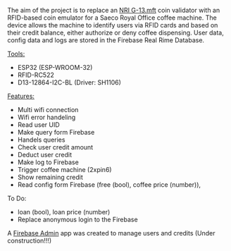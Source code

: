 The aim of the project is to replace an [NRI G-13.mft](https://animo.eu/wp-content/uploads/2023/09/G13mft_par_GB.pdf) coin validator with an RFID-based coin emulator for a Saeco Royal Office coffee machine. The device allows the machine to identify users via RFID cards and based on their credit balance, either authorize or deny coffee dispensing. User data, config data and logs are stored in the Firebase Real Rime Database.

<ins>Tools:</ins>
- ESP32 (ESP-WROOM-32)
- RFID-RC522
- D13-12864-I2C-BL (Driver: SH1106)
  
<ins>Features:</ins>
- Multi wifi connection
- Wifi error handeling
- Read user UID
- Make query form Firebase
- Handels queries  
- Check user credit amount 
- Deduct user credit
- Make log to Firebase
- Trigger coffee machine (2xpin6)
- Show remaining credit
- Read config form Firebase (free (bool), coffee price (number)),

To Do:
- loan (bool), loan price (number)
- Replace anonymous login to the Firebase

A [Firebase Admin](https://github.com/vlszabolcs/firebaseUI) app was created to manage users and credits (Under construction!!!)
